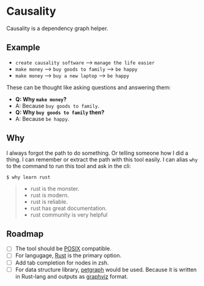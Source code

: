# Causality

Causality is a dependency graph helper.

## Example

- `create causality software` --> `manage the life easier`
- `make money` --> `buy goods to family` --> `be happy`
- `make money` --> `buy a new laptop` --> `be happy`

These can be thought like asking questions and answering them:

- **Q: Why `make money`?**
- A: Because `buy goods to family`.
- **Q: Why `buy goods to family` then?**
- A: Because `be happy`.

## Why

I always forgot the path to do something. Or telling someone how I did a thing.
I can remember or extract the path with this tool easily. I can alias `why` to
the command to run this tool and ask in the cli:

```
$ why learn rust
```

> - rust is the monster.
> - rust is modern.
> - rust is reliable.
> - rust has great documentation.
> - rust community is very helpful

## Roadmap

- [ ] The tool should be [POSIX](https://en.wikipedia.org/wiki/POSIX)
  compatible.
- [ ] For langugage, [Rust](https://www.rust-lang.org) is the primary option.
- [ ] Add tab completion for nodes in zsh.
- [ ] For data structure library,
  [petgraph](https://docs.rs/petgraph/0.5.0/petgraph/) would be used.
  Because it is written in Rust-lang and outputs as
  [graphviz](https://www.graphviz.org/) format.
